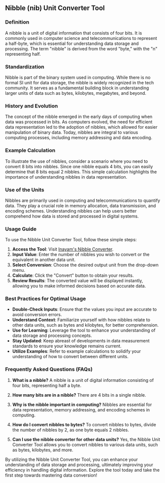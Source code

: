 ## Nibble (nib) Unit Converter Tool

### Definition
A nibble is a unit of digital information that consists of four bits. It is commonly used in computer science and telecommunications to represent a half-byte, which is essential for understanding data storage and processing. The term "nibble" is derived from the word "byte," with the "n" representing half.

### Standardization
Nibble is part of the binary system used in computing. While there is no formal SI unit for data storage, the nibble is widely recognized in the tech community. It serves as a fundamental building block in understanding larger units of data such as bytes, kilobytes, megabytes, and beyond.

### History and Evolution
The concept of the nibble emerged in the early days of computing when data was processed in bits. As computers evolved, the need for efficient data representation led to the adoption of nibbles, which allowed for easier manipulation of binary data. Today, nibbles are integral to various computing processes, including memory addressing and data encoding.

### Example Calculation
To illustrate the use of nibbles, consider a scenario where you need to convert 8 bits into nibbles. Since one nibble equals 4 bits, you can easily determine that 8 bits equal 2 nibbles. This simple calculation highlights the importance of understanding nibbles in data representation.

### Use of the Units
Nibbles are primarily used in computing and telecommunications to quantify data. They play a crucial role in memory allocation, data transmission, and encoding schemes. Understanding nibbles can help users better comprehend how data is stored and processed in digital systems.

### Usage Guide
To use the Nibble Unit Converter Tool, follow these simple steps:
1. **Access the Tool**: Visit [Inayam's Nibble Converter](https://www.inayam.co/unit-converter/data_storage_binary).
2. **Input Value**: Enter the number of nibbles you wish to convert or the equivalent in another data unit.
3. **Select Conversion**: Choose the desired output unit from the drop-down menu.
4. **Calculate**: Click the "Convert" button to obtain your results.
5. **Review Results**: The converted value will be displayed instantly, allowing you to make informed decisions based on accurate data.

### Best Practices for Optimal Usage
- **Double-Check Inputs**: Ensure that the values you input are accurate to avoid conversion errors.
- **Understand Context**: Familiarize yourself with how nibbles relate to other data units, such as bytes and kilobytes, for better comprehension.
- **Use for Learning**: Leverage the tool to enhance your understanding of data storage and processing concepts.
- **Stay Updated**: Keep abreast of developments in data measurement standards to ensure your knowledge remains current.
- **Utilize Examples**: Refer to example calculations to solidify your understanding of how to convert between different units.

### Frequently Asked Questions (FAQs)

1. **What is a nibble?**
   A nibble is a unit of digital information consisting of four bits, representing half a byte.

2. **How many bits are in a nibble?**
   There are 4 bits in a single nibble.

3. **Why is the nibble important in computing?**
   Nibbles are essential for data representation, memory addressing, and encoding schemes in computing.

4. **How do I convert nibbles to bytes?**
   To convert nibbles to bytes, divide the number of nibbles by 2, as one byte equals 2 nibbles.

5. **Can I use the nibble converter for other data units?**
   Yes, the Nibble Unit Converter Tool allows you to convert nibbles to various data units, such as bytes, kilobytes, and more.

By utilizing the Nibble Unit Converter Tool, you can enhance your understanding of data storage and processing, ultimately improving your efficiency in handling digital information. Explore the tool today and take the first step towards mastering data conversion!